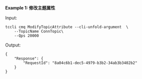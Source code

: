 **Example 1: 修改主题属性**



Input: 

```
tccli cmq ModifyTopicAttribute --cli-unfold-argument  \
    --TopicName ConnTopic\
    --Qps 20000
```

Output: 
```
{
    "Response": {
        "RequestId": "8a04c6b1-dec5-4979-b3b2-34ab3b3402b2"
    }
}
```

